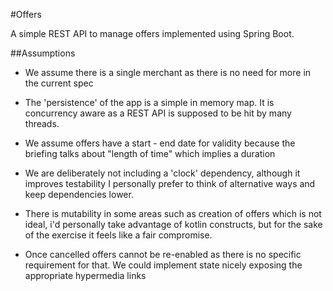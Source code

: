 #Offers

A simple REST API to manage offers 
implemented using Spring Boot.

##Assumptions

- We assume there is a single merchant as there is no need for 
more in the current spec

- The 'persistence' of the app is a simple
in memory map. It is concurrency aware
as a REST API is supposed to be hit
by many threads.

- We assume offers have a start - end 
date for validity because the briefing
talks about "length of time" which implies
a duration

- We are deliberately not including a 'clock'
dependency, although it improves testability
I personally prefer to think of alternative ways
and keep dependencies lower.

- There is mutability in some areas
such as creation of offers which is not 
ideal, i'd personally take advantage
of kotlin constructs, but for the sake
of the exercise it feels like a fair
compromise.

- Once cancelled offers cannot be
re-enabled as there is no specific
requirement for that. We could implement
state nicely exposing the appropriate
hypermedia links